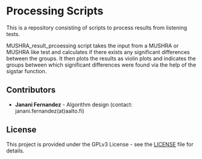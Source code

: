 # Processing Scripts

This is a repository consisting of scripts to process results from listening tests. 

MUSHRA_result_prcoessing script takes the input from a MUSHRA or MUSHRA like test and calculates if there exists any significant differences between the groups. It then plots the results as violin plots and indicates the groups between which significant differences were found via the help of the sigstar function. 



## Contributors 

* **Janani Fernandez** - Algorithm design (contact: janani.fernandez(at)aalto.fi)

## License

This project is provided under the GPLv3 License - see the [LICENSE](LICENSE) file for details. 

